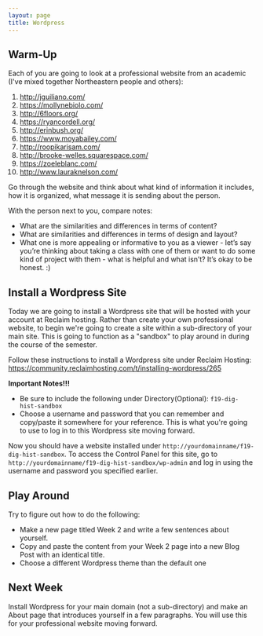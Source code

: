 ```yaml
---
layout: page
title: Wordpress
---
```


## Warm-Up

Each of you are going to look at a professional website from an academic (I've mixed together Northeastern people and others):

1. http://jguiliano.com/
2. https://mollynebiolo.com/
3. http://6floors.org/
4. https://ryancordell.org/
5. http://erinbush.org/
6. https://www.moyabailey.com/
7. http://roopikarisam.com/
8. http://brooke-welles.squarespace.com/ 
9. https://zoeleblanc.com/
10. http://www.lauraknelson.com/

Go through the website and think about what kind of information it includes, how it is organized, what message it is sending about the person.

With the person next to you, compare notes:

- What are the similarities and differences in terms of content?
- What are similarities and differences in terms of design and layout?
- What one is more appealing or informative to you as a viewer - let’s say you’re thinking about taking a class with one of them or want to do some kind of project with them - what is helpful and what isn’t? It’s okay to be honest. :)


## Install a Wordpress Site

Today we are going to install a Wordpress site that will be hosted with your account at Reclaim hosting. Rather than create your own professional website, to begin we're going to create a site within a sub-directory of your main site. This is going to function as a "sandbox" to play around in during the course of the semester.  

Follow these instructions to install a Wordpress site under Reclaim Hosting: <https://community.reclaimhosting.com/t/installing-wordpress/265>

**Important Notes!!!**

- Be sure to include the following under Directory(Optional): ```f19-dig-hist-sandbox```
- Choose a username and password that you can remember and copy/paste it somewhere for your reference. This is what you're going to use to log in to this Wordpress site moving forward.

Now you should have a website installed under ```http://yourdomainname/f19-dig-hist-sandbox```. To access the Control Panel for this site, go to ```http://yourdomainname/f19-dig-hist-sandbox/wp-admin``` and log in using the username and password you specified earlier.

## Play Around

Try to figure out how to do the following:

- Make a new page titled Week 2 and write a few sentences about yourself.
- Copy and paste the content from your Week 2 page into a new Blog Post with an identical title.
- Choose a different Wordpress theme than the default one

## Next Week

Install Wordpress for your main domain (not a sub-directory) and make an About page that introduces yourself in a few paragraphs. You will use this for your professional website moving forward.



